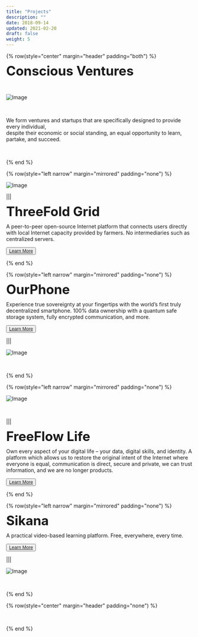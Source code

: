 ```yaml
---
title: "Projects"
description: ""
date: 2018-09-14
updated: 2021-02-20
draft: false
weight: 5
---
```


<div class="container mx-auto">

<!-- section 1 (co-found) -->

{% row(style="center" margin="header" padding="both") %}

<span style="font-size:2.5em; font-weight:bold; line-height:1em;"> Conscious Ventures</span>

<br>

![Image](img/venture.png#medium#mx-auto)

<br>

<p>
We form ventures and startups that are specifically designed to provide every individual, 
<br>
despite their economic or social standing, an equal opportunity to learn, partake, and succeed.
</p>

<br>

{% end %}

{% row(style="left narrow" margin="mirrored" padding="none") %}

![Image](img/tff.png#medium#mx-auto)

|||


<span style="font-size:2.5em; font-weight:bold; line-height:1em;">ThreeFold Grid</span>
<br>
<p>
A peer-to-peer open-source Internet platform that connects users directly with local Internet capacity provided by farmers. No intermediaries such as centralized servers.
</p>


<button style="font-size:0.9em">[Learn More](/projects/tfgrid/)</button>

{% end %}

{% row(style="left narrow" margin="mirrored" padding="none") %}

<span style="font-size:2.5em; font-weight:bold; line-height:1em;">OurPhone</span>
<br>
<p>
Experience true sovereignty at your fingertips with the world’s first truly decentralized smartphone. 100% data ownership with a quantum safe storage system, fully encrypted communication, and more.
</p>


<button style="font-size:0.9em">[Learn More](/projects/ourphone/)</button>


|||

![Image](img/ourphone.png#medium#mx-auto)

<br>

{% end %}

{% row(style="left narrow" margin="mirrored" padding="none") %}

![Image](img/ff.png#medium#mx-auto)

<br>


|||


<span style="font-size:2.5em; font-weight:bold; line-height:1em;"> FreeFlow Life</span>

<p>
Own every aspect of your digital life – your data, digital skills, and identity. A platform which allows us to restore the original intent of the Internet where everyone is equal, communication is direct, secure and private, we can trust information, and we are no longer products.
</p>


<button style="font-size:0.9em">[Learn More](/projects/freeflow/)</button>


{% end %}


{% row(style="left narrow" margin="mirrored" padding="none") %}

<span style="font-size:2.5em; font-weight:bold; line-height:1em;">Sikana</span>
<br>
<p>
A practical video-based learning platform. Free, everywhere, every time.
</p>

<button style="font-size:0.9em">[Learn More](/projects/sikana/)</button>

|||

![Image](img/sikana.png#medium#mx-auto)

<br>

{% end %}

<!-- section 1 (co-found) -->

{% row(style="center" margin="header" padding="none") %}

<br>

{% end %}

</div>


